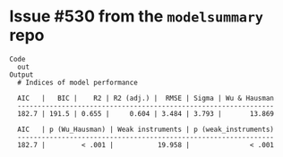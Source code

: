 # Issue #530 from the `modelsummary` repo

    Code
      out
    Output
      # Indices of model performance
      
      AIC   |   BIC |    R2 | R2 (adj.) |  RMSE | Sigma | Wu & Hausman
      ----------------------------------------------------------------
      182.7 | 191.5 | 0.655 |     0.604 | 3.484 | 3.793 |       13.869
      
      AIC   | p (Wu_Hausman) | Weak instruments | p (weak_instruments)
      ----------------------------------------------------------------
      182.7 |         < .001 |           19.958 |               < .001

